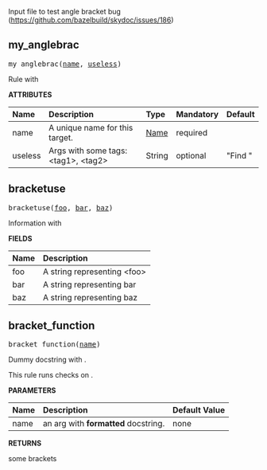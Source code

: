 <!-- Generated with Stardoc: http://skydoc.bazel.build -->

Input file to test angle bracket bug (https://github.com/bazelbuild/skydoc/issues/186)

<a id="my_anglebrac"></a>

## my_anglebrac

<pre>
my_anglebrac(<a href="#my_anglebrac-name">name</a>, <a href="#my_anglebrac-useless">useless</a>)
</pre>

Rule with <brackets>

**ATTRIBUTES**


| Name  | Description | Type | Mandatory | Default |
| :------------- | :------------- | :------------- | :------------- | :------------- |
| <a id="my_anglebrac-name"></a>name |  A unique name for this target.   | <a href="https://bazel.build/concepts/labels#target-names">Name</a> | required |  |
| <a id="my_anglebrac-useless"></a>useless |  Args with some tags: &lt;tag1&gt;, &lt;tag2&gt;   | String | optional | "Find <brackets>" |


<a id="bracketuse"></a>

## bracketuse

<pre>
bracketuse(<a href="#bracketuse-foo">foo</a>, <a href="#bracketuse-bar">bar</a>, <a href="#bracketuse-baz">baz</a>)
</pre>

Information with <brackets>

**FIELDS**


| Name  | Description |
| :------------- | :------------- |
| <a id="bracketuse-foo"></a>foo |  A string representing &lt;foo&gt;    |
| <a id="bracketuse-bar"></a>bar |  A string representing bar    |
| <a id="bracketuse-baz"></a>baz |  A string representing baz    |


<a id="bracket_function"></a>

## bracket_function

<pre>
bracket_function(<a href="#bracket_function-name">name</a>)
</pre>

Dummy docstring with <brackets>.

This rule runs checks on <angle brackets>.


**PARAMETERS**


| Name  | Description | Default Value |
| :------------- | :------------- | :------------- |
| <a id="bracket_function-name"></a>name |  an arg with **formatted** docstring.   |  none |

**RETURNS**

some <angled> brackets


